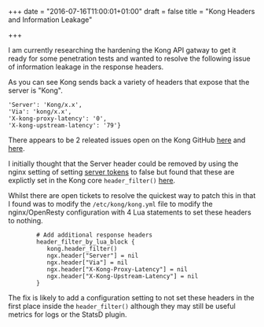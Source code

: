 +++
date = "2016-07-16T11:00:01+01:00"
draft = false
title = "Kong Headers and Information Leakage"

+++

I am currently researching the hardening the Kong API gatway to get it ready for some penetration tests and wanted to resolve the following issue of information leakage in the response headers.

As you can see Kong sends back a variety of headers that expose that the server is "Kong".

```
'Server': 'Kong/x.x',
'Via': 'kong/x.x',
'X-kong-proxy-latency': '0',
'X-kong-upstream-latency': '79'}
```

There appears to be 2 releated issues open on the Kong GitHub [here](https://github.com/Mashape/kong/issues/1315) and [here](https://github.com/Mashape/kong/issues/1009).

I initially thought that the Server header could be removed by using the nginx setting of setting [server tokens](http://nginx.org/en/docs/http/ngx_http_core_module.html#server_tokens) to false but found that these are explictly set in the Kong core `header_filter()` [here](https://github.com/Mashape/kong/blob/master/kong/core/handler.lua).

Whilst there are open tickets to resolve the quickest way to patch this in that I found was to modify the  `/etc/kong/kong.yml` file to modify the nginx/OpenResty configuration with 4 Lua statements to set these headers to nothing.

```
        # Add additional response headers
        header_filter_by_lua_block {
           kong.header_filter()
           ngx.header["Server"] = nil
           ngx.header["Via"] = nil
           ngx.header["X-Kong-Proxy-Latency"] = nil
           ngx.header["X-Kong-Upstream-Latency"] = nil
        }
```
The fix is likely to add a configuration setting to not set these headers in the first place inside the `header_filter()` although they may still be useful metrics for logs or the StatsD plugin.